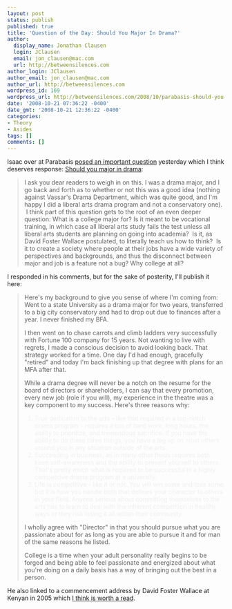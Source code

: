 ```yaml
---
layout: post
status: publish
published: true
title: 'Question of the Day: Should You Major In Drama?'
author:
  display_name: Jonathan Clausen
  login: JClausen
  email: jon_clausen@mac.com
  url: http://betweensilences.com
author_login: JClausen
author_email: jon_clausen@mac.com
author_url: http://betweensilences.com
wordpress_id: 169
wordpress_url: http://betweensilences.com/2008/10/parabasis-should-you-major-in-drama/
date: '2008-10-21 07:36:22 -0400'
date_gmt: '2008-10-21 12:36:22 -0400'
categories:
- Theory
- Asides
tags: []
comments: []
---
```

<p>Isaac over at Parabasis <a href="http://parabasis.typepad.com/blog/2008/10/should-you-major-in-drama.html">posed an important question</a> yesterday which I think deserves response: <a href="http://parabasis.typepad.com/blog/2008/10/should-you-major-in-drama.html">Should you major in drama</a>:</p>
<blockquote cite="http://parabasis.typepad.com/blog/2008/10/should-you-major-in-drama.html"><p>
I ask you dear readers to weigh in on this. I was a drama major, and I go back and forth as to whether or not this was a good idea (nothing against Vassar's Drama Department, which was quite good, and I'm happy I did a liberal arts drama program and not a conservatory one).  I think part of this question gets to the root of an even deeper question: What is a college major for? Is it meant to be vocational training, in which case all liberal arts study fails the test unless all liberal arts students are planning on going into academia?  Is it, as David Foster Wallace postulated, to literally teach us how to think?  Is it to create a society where people at their jobs have a wide variety of perspectives and backgrounds, and thus the disconnect between major and job is a feature not a bug? Why college at all?
</p></blockquote>
<p>I responded in his comments, but for the sake of posterity, I'll publish it here:</p>
<blockquote><p>
Here's my background to give you sense of where I'm coming from: Went to a state University as a drama major for two years, transferred to a big city conservatory and had to drop out due to finances after a year. I never finished my BFA.<br/></p>
<p>I then went on to chase carrots and climb ladders very successfully with Fortune 100 company for 15 years. Not wanting to live with regrets, I made a conscious decision to avoid looking back. That strategy worked for a time. One day I'd had enough, gracefully "retired" and today I'm back finishing up that degree with plans for an MFA after that.<br/></p>
<p>While a drama degree will never be a notch on the resume for the board of directors or shareholders, I can say that every promotion, every new job (role if you will), my experience in the theatre was a key component to my success. Here's three reasons why:<br/></p>
<style type="text/css">
blockquote ol li {color: #efefef!important}<br />
</style>
<ol>
<li>True dedication to the arts - like that required in a top-notch drama program - requires a ton of hard work, long hours, the ability to prioritize, and tremendous sacrifice. If you have the ability to do these three things, you have a leg up on most others around you in any situation outside of the arts.</li>
<li>Succeeding in business, as in many other fields requires both keen self-awareness and the ability to present yourself to others. That's pretty much what is required to be successful in a highly competitive drama program at a university.</li>
<li>Life is competitive - like it or not. You will win some and lose some but it is how you handle both that defines your character to others in your field. Anyone serious about committing themselves to the arts has to learn to deal with the inherent competition in healthy ways or they risk losing it all within their community.</li>
</ol>
<p>I wholly agree with "Director" in that you should pursue what you are passionate about for as long as you are able to pursue it and for man of the same reasons he listed.<br/></p>
<p>College is a time when your adult personality really begins to be forged and being able to feel passionate and energized about what you're doing on a daily basis has a way of bringing out the best in a person.<br/>
</p></blockquote>
<p>He also linked to a commencement address by David Foster Wallace at Kenyan in 2005 which <a href="http://www.marginalia.org/dfw_kenyon_commencement.html">I think is worth a read</a>.</p>
